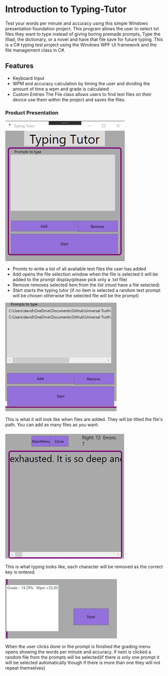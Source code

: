 
# Introduction to Typing-Tutor

Test your words per minute and accuracy using this simple Windows presentation foundation project. This program allows the user to select txt files they want to type instead of giving boring premade prompts, Type the Illiad, the dictionary, or a novel and have that file save for future typing. This is a C# typing test project using the Windows WPF UI framework and the file management class in C#. 

##  Features

* Keyboard Input 
* WPM and accuracy calculation by timing the user and dividing the amount of time a wpm and grade is calculated 
* Custom Entries The File class allows users to find text files on their device use them within the project and saves the files. 

###  Product Presentation

![The User Interface](ImagesForGIt/UI.jpg)

* Promts to write a list of all available text files the user has added
* Add opens the file selection window when the file is selected it will be added to the prompt display(please pick only a .txt file)
* Remove removes selected item from the list (must have a file selected)
* Start starts the typing tutor (if no item is selected a random text prompt will be chosen otherwise the selected file will be the prompt)

![Files are added](ImagesForGIt/Files.jpg)

This is what it will look like when files are added. 
They will be titled the file's path. You can add as many files as you want.

![Typing Interface](ImagesForGIt/Typing.jpg)

This is what typing looks like, each character will be removed as the correct key is entered.

![Grading](ImagesForGIt/Grade.jpg)

When the user clicks done or the prompt is finished the grading menu opens showing the words per minute and accuracy.
if next is clicked a random file from the prompts will be selected(if there is only one prompt it will be selected automatically though if there is more than one they will not repeat themselves)
